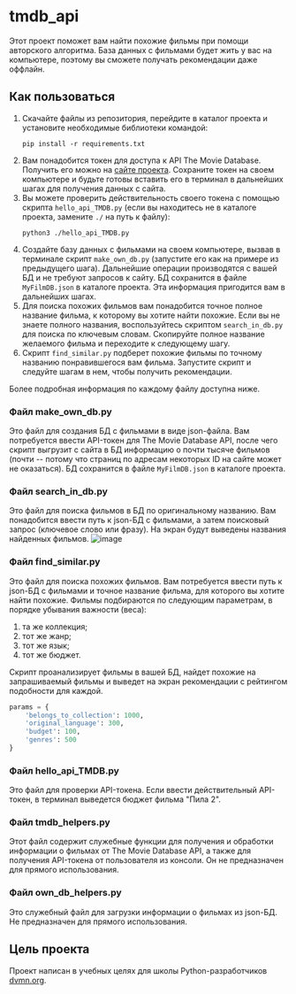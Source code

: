# tmdb_api
Этот проект поможет вам найти похожие фильмы при помощи авторского алгоритма.
База данных с фильмами будет жить у вас на компьютере, поэтому вы сможете получать рекомендации 
даже оффлайн.

## Как пользоваться
1. Скачайте файлы из репозитория, перейдите в каталог проекта и установите необходимые 
библиотеки командой:
    ```commandline
    pip install -r requirements.txt
    ```
2. Вам понадобится токен для доступа к API The Movie Database. Получить его можно 
на [сайте проекта](https://developers.themoviedb.org/3/getting-started/introduction).
Сохраните токен на своем компьютере и будьте готовы вставить его в терминал в дальнейших шагах 
для получения данных с сайта. 
3. Вы можете проверить действительность своего токена с помощью скрипта `hello_api_TMDB.py` 
(если вы находитесь не в каталоге проекта, замените `./` на путь к файлу):
    ```commandline
    python3 ./hello_api_TMDB.py
    ```
4. Создайте базу данных с фильмами на своем компьютере, вызвав в терминале скрипт `make_own_db.py` 
(запустите его как на примере из предыдущего шага).
Дальнейшие операции производятся с вашей БД и не требуют запросов к сайту.
БД сохранится в файле `MyFilmDB.json` в каталоге проекта. Эта информация пригодится вам в 
дальнейших шагах.
5. Для поиска похожих фильмов вам понадобится точное полное название фильма, 
к которому вы хотите найти похожие. Если вы не знаете полного названия, воспользуйтесь 
скриптом `search_in_db.py` для поиска по ключевым словам. Скопируйте полное название 
желаемого фильма и переходите к следующему шагу.
6. Скрипт `find_similar.py` подберет похожие фильмы по точному названию понравившегося вам фильма.
Запустите скрипт и следуйте шагам в нем, чтобы получить рекомендации.

Более подробная информация по каждому файлу доступна ниже.

### Файл make_own_db.py
Это файл для создания БД с фильмами в виде json-файла. Вам потребуется ввести API-токен для 
The Movie Database API, после чего скрипт выгрузит с сайта в БД информацию о почти 
тысяче фильмов (почти -- потому что страниц по адресам некоторых ID на сайте может не оказаться).
БД сохранится в файле `MyFilmDB.json` в каталоге проекта. 

### Файл search_in_db.py
Это файл для поиска фильмов в БД по оригинальному названию. Вам понадобится ввести путь к 
json-БД с фильмами, а затем поисковый запрос (ключевое слово или фразу). На экран будут выведены 
названия найденных фильмов.
![image](https://user-images.githubusercontent.com/96616212/199139140-0ad73ff4-04a9-4614-84be-6bd486db5315.png)

### Файл find_similar.py
Это файл для поиска похожих фильмов. Вам потребуется ввести путь к json-БД с фильмами и точное название 
фильма, для которого вы хотите найти похожие. Фильмы подбираются по следующим параметрам, в порядке 
убывания важности (веса): 
1. та же коллекция; 
2. тот же жанр;
3. тот же язык;
4. тот же бюджет.

Скрипт проанализирует фильмы в вашей БД, найдет похожие на запрашиваемый фильмы и выведет на экран рекомендации 
с рейтингом подобности для каждой.

```python
params = {
    'belongs_to_collection': 1000,
    'original_language': 300,
    'budget': 100,
    'genres': 500
}
```

### Файл hello_api_TMDB.py
Это файл для проверки API-токена. Если ввести действительный API-токен, в терминал выведется
бюджет фильма "Пила 2".

### Файл tmdb_helpers.py
Этот файл содержит служебные функции для получения и обработки информации о фильмах от 
The Movie Database API, а также для получения API-токена от пользователя из консоли.
Он не предназначен для прямого использования.

### Файл own_db_helpers.py
Это служебный файл для загрузки информации о фильмах из json-БД. Не предназначен для прямого использования.

## Цель проекта
Проект написан в учебных целях для школы Python-разработчиков [dvmn.org](dvmn.org).
